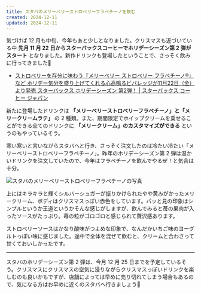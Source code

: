 ```yaml
---
title: スタバのメリーベリーストロベリーフラペチーノを飲む
created: 2024-12-11
updated: 2024-12-11
---
```


気づけば 12 月も中旬、今年もあと少しとなりました。クリスマスも近づいている中 **先月 11 月 22 日からスターバックスコーヒーでホリデーシーズン第 2 弾がスタート** となりました。新作ドリンクも登場したということで、さっそく飲みに行ってきました🎄

- [ストロベリーを存分に味わう『メリーベリー ストロベリー フラペチーノ®』など ホリデー気分を盛り上げてくれる心高鳴るビバレッジが11月22日（金）より発売 スターバックス ホリデーシーズン 第2弾！ | スターバックス コーヒー ジャパン](https://www.starbucks.co.jp/press_release/pr2025-5318.php)

新たに登場したドリンクは **「メリーベリーストロベリーフラペチーノ」と「メリークリームラテ」** の 2 種類。また、期間限定でホイップクリームを乗せることができる全てのドリンクに **「メリークリーム」のカスタマイズができる** というのもやっているそう。

寒い寒いと言いながらスタバへと行き、さっそく注文したのは冷たい冷たい「メリーベリーストロベリーフラペチーノ」。昨年のホリデーシーズン第 2 弾は温かいドリンクを注文していたので、今年はフラペチーノを飲んでやるぜ！と気合は十分。

![スタバのメリーベリーストロベリーフラペチーノの写真](7ae08598-9e75-4f90-04ac-d4604f98cd00)

上にはキラキラと輝くシルバーシュガーが振りかけられたやや黄みがかったメリークリーム、ボディはクリスマスっぽい赤色をしています。パッと見の印象はシンプルというか王道というかそんな感じがしますが、飲んでみると苺の果肉が入ったソースがたっぷり。苺の粒がゴロゴロと感じられて贅沢感あります。

ストロベリーソースはかなり酸味がつよめな印象で、なんだかいちご味のヨーグルトっぽい味に感じました。途中で全体を混ぜて飲むと、クリームと合わさって甘くておいしかったです。

---

スタバのホリデーシーズン第 2 弾は、今月 12 月 25 日までを予定しているそう。クリスマスにクリスマスの空気に浸りながらクリスマスっぽいドリンクを楽しむのも良いかもですが、店舗によっては早めに売り切れてしまう場合もあるので、気になる方はお早めに近くのスタバへ行きましょう💨
